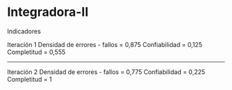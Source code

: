 ﻿# Integradora-II
 
 Indicadores 
 
 Iteración 1
  Densidad de errores - fallos = 0,875
  Confiabilidad = 0,125
  Completitud = 0,555
  
  ---------------------------------------
  
 Iteración 2
  Densidad de errores - fallos = 0,775
  Confiabilidad = 0,225
  Completitud = 1
